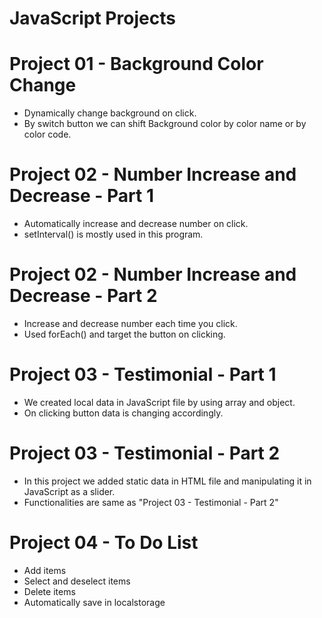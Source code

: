 # JavaScript Projects

# Project 01 - Background Color Change
- Dynamically change background on click.
- By switch button we can shift Background color by color name or by color code.

# Project 02 - Number Increase and Decrease - Part 1
- Automatically increase and decrease number on click.
- setInterval() is mostly used in this program.

# Project 02 - Number Increase and Decrease - Part 2
- Increase and decrease number each time you click.
- Used forEach() and target the button on clicking.

# Project 03 - Testimonial - Part 1
- We created local data in JavaScript file by using array and object.
- On clicking button data is changing accordingly.

# Project 03 - Testimonial - Part 2
- In this project we added static data in HTML file and manipulating it in JavaScript as a slider.
- Functionalities are same as "Project 03 - Testimonial - Part 2"

# Project 04 - To Do List
- Add items
- Select and deselect items
- Delete items
- Automatically save in localstorage